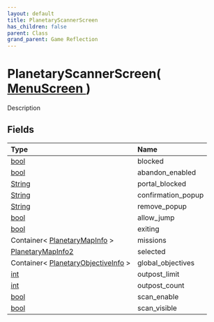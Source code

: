 ```yaml
---
layout: default
title: PlanetaryScannerScreen
has_children: false
parent: Class
grand_parent: Game Reflection
---
```

# PlanetaryScannerScreen( [ MenuScreen ](/riftbreaker-wiki/docs/game-reflection/classes/menu_screen/) )
Description 

## Fields

| Type | Name |
|:----------|:--------------|
| [bool](/riftbreaker-wiki/docs/game-reflection/components/bool/) | blocked |
| [bool](/riftbreaker-wiki/docs/game-reflection/components/bool/) | abandon_enabled |
| [String](/riftbreaker-wiki/docs/game-reflection/components/string/) | portal_blocked |
| [String](/riftbreaker-wiki/docs/game-reflection/components/string/) | confirmation_popup |
| [String](/riftbreaker-wiki/docs/game-reflection/components/string/) | remove_popup |
| [bool](/riftbreaker-wiki/docs/game-reflection/components/bool/) | allow_jump |
| [bool](/riftbreaker-wiki/docs/game-reflection/components/bool/) | exiting |
| Container< [PlanetaryMapInfo](/riftbreaker-wiki/docs/game-reflection/classes/planetary_map_info/) > | missions |
| [PlanetaryMapInfo2](/riftbreaker-wiki/docs/game-reflection/components/planetary_map_info2/) | selected |
| Container< [PlanetaryObjectiveInfo](/riftbreaker-wiki/docs/game-reflection/classes/planetary_objective_info/) > | global_objectives |
| [int](/riftbreaker-wiki/docs/game-reflection/enums/int/) | outpost_limit |
| [int](/riftbreaker-wiki/docs/game-reflection/enums/int/) | outpost_count |
| [bool](/riftbreaker-wiki/docs/game-reflection/components/bool/) | scan_enable |
| [bool](/riftbreaker-wiki/docs/game-reflection/components/bool/) | scan_visible |

